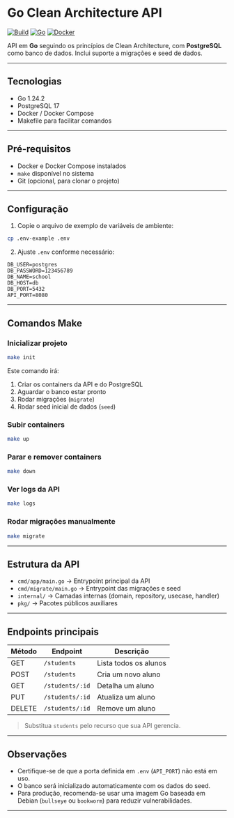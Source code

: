 # Go Clean Architecture API

[![Build](https://img.shields.io/github/actions/workflow/status/SEU_USUARIO/SEU_REPO/ci.yml?branch=main)](https://github.com/SEU_USUARIO/SEU_REPO/actions)
[![Go](https://img.shields.io/badge/Go-1.24.2-blue)](https://golang.org/)
[![Docker](https://img.shields.io/badge/Docker-OK-blue)](https://www.docker.com/)

API em **Go** seguindo os princípios de Clean Architecture, com **PostgreSQL** como banco de dados. Inclui suporte a migrações e seed de dados.

---

## Tecnologias

* Go 1.24.2
* PostgreSQL 17
* Docker / Docker Compose
* Makefile para facilitar comandos

---

## Pré-requisitos

* Docker e Docker Compose instalados
* `make` disponível no sistema
* Git (opcional, para clonar o projeto)

---

## Configuração

1. Copie o arquivo de exemplo de variáveis de ambiente:

```bash
cp .env-example .env
```

2. Ajuste `.env` conforme necessário:

```env
DB_USER=postgres
DB_PASSWORD=123456789
DB_NAME=school
DB_HOST=db
DB_PORT=5432
API_PORT=8080
```

---

## Comandos Make

### Inicializar projeto

```bash
make init
```

Este comando irá:

1. Criar os containers da API e do PostgreSQL
2. Aguardar o banco estar pronto
3. Rodar migrações (`migrate`)
4. Rodar seed inicial de dados (`seed`)

### Subir containers

```bash
make up
```

### Parar e remover containers

```bash
make down
```

### Ver logs da API

```bash
make logs
```

### Rodar migrações manualmente

```bash
make migrate
```

---

## Estrutura da API

* `cmd/app/main.go` → Entrypoint principal da API
* `cmd/migrate/main.go` → Entrypoint das migrações e seed
* `internal/` → Camadas internas (domain, repository, usecase, handler)
* `pkg/` → Pacotes públicos auxiliares

---

## Endpoints principais

| Método | Endpoint        | Descrição             |
| ------ | --------------- | --------------------- |
| GET    | `/students`     | Lista todos os alunos |
| POST   | `/students`     | Cria um novo aluno    |
| GET    | `/students/:id` | Detalha um aluno      |
| PUT    | `/students/:id` | Atualiza um aluno     |
| DELETE | `/students/:id` | Remove um aluno       |

> Substitua `students` pelo recurso que sua API gerencia.

---

## Observações

* Certifique-se de que a porta definida em `.env` (`API_PORT`) não está em uso.
* O banco será inicializado automaticamente com os dados do seed.
* Para produção, recomenda-se usar uma imagem Go baseada em Debian (`bullseye` ou `bookworm`) para reduzir vulnerabilidades.

---
